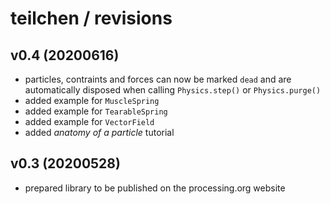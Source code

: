# teilchen / revisions

## v0.4 (20200616)

- particles, contraints and forces can now be marked `dead` and are automatically disposed when calling `Physics.step()` or `Physics.purge()`
- added example for `MuscleSpring`
- added example for `TearableSpring`
- added example for `VectorField`
- added *anatomy of a particle* tutorial

## v0.3 (20200528)

- prepared library to be published on the processing.org website 